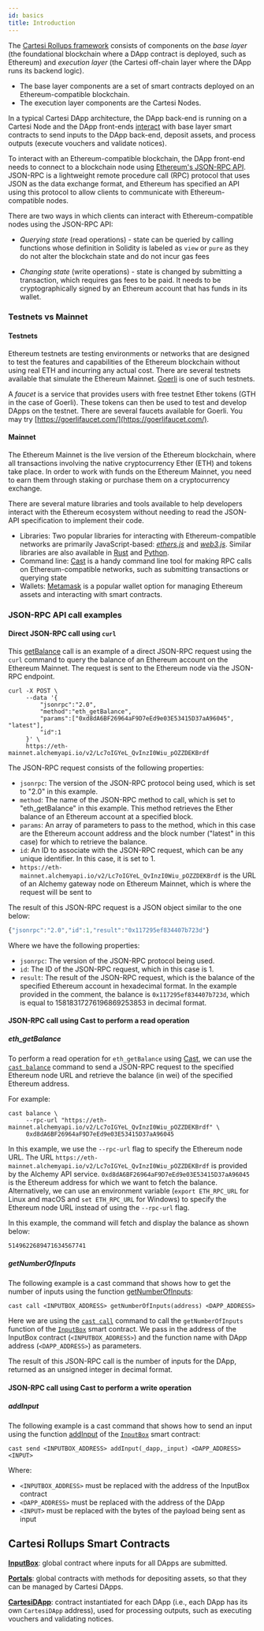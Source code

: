 ```yaml
---
id: basics
title: Introduction
---
```



The [Cartesi Rollups framework](../../overview.md#what-is-a-blockchain-rollup) consists of components on the *base layer* (the foundational blockchain where a DApp contract is deployed, such as Ethereum) and *execution layer* (the Cartesi off-chain layer where the DApp runs its backend logic).

* The base layer components are a set of smart contracts deployed on an Ethereum-compatible blockchain.
* The execution layer components are the Cartesi Nodes.

In a typical Cartesi DApp architecture, the DApp back-end is running on a Cartesi Node and the DApp front-ends [interact](../../overview.md#how-does-a-rollup-work) with base layer smart contracts to send inputs to the DApp back-end, deposit assets, and process outputs (execute vouchers and validate notices).

To interact with an Ethereum-compatible blockchain, the DApp front-end needs to connect to a blockchain node using [Ethereum's JSON-RPC API](https://ethereum.org/en/developers/docs/apis/json-rpc/). JSON-RPC is a lightweight remote procedure call (RPC) protocol that uses JSON as the data exchange format, and Ethereum has specified an API using this protocol to allow clients to communicate with Ethereum-compatible nodes.

There are two ways in which clients can interact with Ethereum-compatible nodes using the JSON-RPC API:

* *Querying state* (read operations) - state can be queried by calling functions whose definition in Solidity is labeled as `view` or `pure` as they do not alter the blockchain state and do not incur gas fees

* *Changing state* (write operations) - state is changed by submitting a transaction, which requires gas fees to be paid. It needs to be cryptographically signed by an Ethereum account that has funds in its wallet.


### Testnets vs Mainnet

#### Testnets

Ethereum testnets are testing environments or networks that are designed to test the features and capabilities of the Ethereum blockchain without using real ETH and incurring any actual cost. There are several testnets available that simulate the Ethereum Mainnet. [Goerli](https://goerli.net/) is one of such testnets.

A _faucet_ is a service that provides users with free testnet Ether tokens (GTH in the case of Goerli). These tokens can then be used to test and develop DApps on the testnet. There are several faucets available for Goerli. You may try [https://goerlifaucet.com/](https://goerlifaucet.com/).

#### Mainnet

The Ethereum Mainnet is the live version of the Ethereum blockchain, where all transactions involving the native cryptocurrency Ether (ETH) and tokens take place. In order to work with funds on the Ethereum Mainnet, you need to earn them through staking or purchase them on a cryptocurrency exchange.

There are several mature libraries and tools available to help developers interact with the Ethereum ecosystem without needing to read the JSON-API specification to implement their code.

* Libraries: Two popular libraries for interacting with Ethereum-compatible networks are primarily JavaScript-based: [*ethers.js*](https://docs.ethers.org/v5/) and [*web3.js*](https://web3js.readthedocs.io/en/v1.8.2/). Similar libraries are also available in [Rust](https://docs.rs/ethers/latest/ethers/) and [Python](https://pypi.org/project/ethers/).
* Command line: [Cast](https://book.getfoundry.sh/cast/) is a handy command line tool for making RPC calls on Ethereum-compatible networks, such as submitting transactions or querying state
* Wallets: [Metamask](https://metamask.io/) is a popular wallet option for managing Ethereum assets and interacting with smart contracts.

### JSON-RPC API call examples

#### Direct JSON-RPC call using `curl`

This [getBalance](https://ethereum.org/en/developers/docs/apis/json-rpc/#eth_getbalance) call is an example of a direct JSON-RPC request using the `curl` command to query the balance of an Ethereum account on the Ethereum Mainnet. The request is sent to the Ethereum node via the JSON-RPC endpoint.


```shell
curl -X POST \
     --data '{
         "jsonrpc":"2.0",
         "method":"eth_getBalance",
         "params":["0xd8dA6BF26964aF9D7eEd9e03E53415D37aA96045", "latest"],
         "id":1
     }' \
     https://eth-mainnet.alchemyapi.io/v2/Lc7oIGYeL_QvInzI0Wiu_pOZZDEKBrdf
```

The JSON-RPC request consists of the following properties:

* `jsonrpc`: The version of the JSON-RPC protocol being used, which is set to "2.0" in this example.
* `method`: The name of the JSON-RPC method to call, which is set to "eth_getBalance" in this example. This method retrieves the Ether balance of an Ethereum account at a specified block.
* `params`: An array of parameters to pass to the method, which in this case are the Ethereum account address and the block number ("latest" in this case) for which to retrieve the balance.
* `id`: An ID to associate with the JSON-RPC request, which can be any unique identifier. In this case, it is set to 1.
* `https://eth-mainnet.alchemyapi.io/v2/Lc7oIGYeL_QvInzI0Wiu_pOZZDEKBrdf` is the URL of an Alchemy gateway node on Ethereum Mainnet, which is where the request will be sent to


The result of this JSON-RPC request is a JSON object similar to the one below:

```js
{"jsonrpc":"2.0","id":1,"result":"0x117295ef834407b723d"}
```
Where we have the following properties:

* `jsonrpc`: The version of the JSON-RPC protocol being used.
* `id`: The ID of the JSON-RPC request, which in this case is 1.
* `result`: The result of the JSON-RPC request, which is the balance of the specified Ethereum account in hexadecimal format. In the example provided in the comment, the balance is `0x117295ef834407b723d`, which is equal to 15818317276196869253853 in decimal format.

#### JSON-RPC call using Cast to perform a read operation

##### eth_getBalance

To perform a read operation for `eth_getBalance` using [Cast](https://book.getfoundry.sh/cast/), we can use the [`cast balance`](https://book.getfoundry.sh/reference/cast/cast-balance) command to send a JSON-RPC request to the specified Ethereum node URL and retrieve the balance (in wei) of the specified Ethereum address.

For example:

```shell
cast balance \
     --rpc-url "https://eth-mainnet.alchemyapi.io/v2/Lc7oIGYeL_QvInzI0Wiu_pOZZDEKBrdf" \
     0xd8dA6BF26964aF9D7eEd9e03E53415D37aA96045
```

In this example, we use the `--rpc-url` flag to specify the Ethereum node URL. The URL `https://eth-mainnet.alchemyapi.io/v2/Lc7oIGYeL_QvInzI0Wiu_pOZZDEKBrdf` is provided by the Alchemy API service. `0xd8dA6BF26964aF9D7eEd9e03E53415D37aA96045` is the Ethereum address for which we want to fetch the balance. Alternatively, we can use an environment variable (`export ETH_RPC_URL` for Linux and macOS and `set ETH_RPC_URL` for Windows) to specify the Ethereum node URL instead of using the `--rpc-url` flag.

In this example, the command will fetch and display the balance as shown below:

```shell
5149622689471634567741
```

##### getNumberOfInputs

The following example is a cast command that shows how to get the number of inputs using the function [getNumberOfInputs](./sol-input.md#addInput):

```shell
cast call <INPUTBOX_ADDRESS> getNumberOfInputs(address) <DAPP_ADDRESS>
```

Here we are using the [`cast call`](https://book.getfoundry.sh/reference/cast/cast-call) command to call the `getNumberOfInputs` function of the [`InputBox`](./sol-input.md) smart contract. We pass in the address of the InputBox contract (`<INPUTBOX_ADDRESS>`) and the function name with DApp address (`<DAPP_ADDRESS>`) as parameters.

The result of this JSON-RPC call is the number of inputs for the DApp, returned as an unsigned integer in decimal format.


#### JSON-RPC call using Cast to perform a write operation

##### addInput

The following example is a cast command that shows how to send an input using the function [addInput](./sol-input.md#addInput) of the [`InputBox`](./sol-input.md) smart contract:

```shell
cast send <INPUTBOX_ADDRESS> addInput(_dapp,_input) <DAPP_ADDRESS> <INPUT>
```

Where:
* `<INPUTBOX_ADDRESS>` must be replaced with the address of the InputBox contract
* `<DAPP_ADDRESS>` must be replaced with the address of the DApp
* `<INPUT>` must be replaced with the bytes of the payload being sent as input



## Cartesi Rollups Smart Contracts

[**InputBox**](./sol-input.md): global contract where inputs for all DApps are submitted.

[**Portals**](../portals): global contracts with methods for depositing assets, so that they can be managed by Cartesi DApps.

[**CartesiDApp**](./sol-output.md): contract instantiated for each DApp (i.e., each DApp has its own `CartesiDApp` address), used for processing outputs, such as executing vouchers and validating notices.
